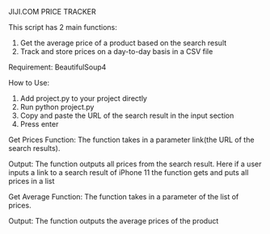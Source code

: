 JIJI.COM PRICE TRACKER

This script has 2 main functions: 
1. Get the average price of a product based on the search result
2. Track and store prices on a day-to-day basis in a CSV file

Requirement:
BeautifulSoup4

How to Use: 
1. Add project.py to your project directly 
2. Run python project.py 
3. Copy and paste the URL of the search result in the input section
4. Press enter

Get Prices Function:
The function takes in a parameter link(the URL of the search results).

Output:
The function outputs all prices from the search result. Here if a user inputs a link to a search result of iPhone 11 the function gets and puts all prices in a list

Get Average Function:
The function takes in a parameter of the list of prices.

Output:
The function outputs the average prices of the product
